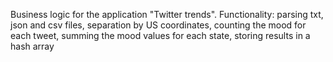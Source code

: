 Business logic for the application "Twitter trends".
Functionality: parsing txt, json and csv files, separation by US coordinates, counting the mood for each tweet, summing the mood values for each state, storing results in a hash array
